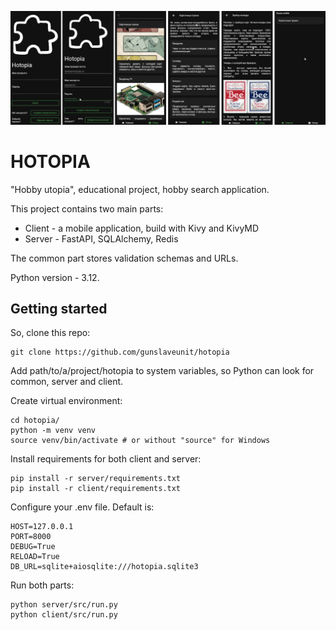 ![Client interface](client/collage.png)

# HOTOPIA
"Hobby utopia", educational project, hobby search application.

This project contains two main parts:
- Client - a mobile application, build with Kivy and KivyMD
- Server - FastAPI, SQLAlchemy, Redis

The common part stores validation schemas and URLs.

Python version - 3.12.

## Getting started
So, clone this repo:
```
git clone https://github.com/gunslaveunit/hotopia
```
Add path/to/a/project/hotopia to system variables, so Python can look for common, server and client.

Create virtual environment:
```
cd hotopia/
python -m venv venv
source venv/bin/activate # or without "source" for Windows
```

Install requirements for both client and server:
```
pip install -r server/requirements.txt
pip install -r client/requirements.txt
```

Configure your .env file. Default is:
```
HOST=127.0.0.1
PORT=8000
DEBUG=True
RELOAD=True
DB_URL=sqlite+aiosqlite:///hotopia.sqlite3
```

Run both parts:
```
python server/src/run.py
python client/src/run.py
```
